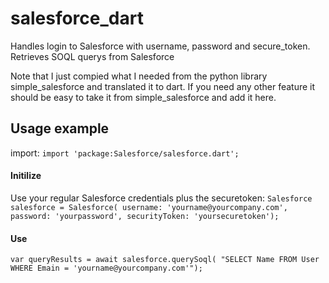 # salesforce_dart
Handles login to Salesforce with username, password and secure_token.
Retrieves SOQL querys from Salesforce

Note that I just compied what I needed from the python library simple_salesforce and translated it to dart. If you need any other feature it should be easy to take it from simple_salesforce and add it here.

## Usage example
import:
`import 'package:Salesforce/salesforce.dart';`

#### Initilize
Use your regular Salesforce credentials plus the securetoken:
`Salesforce salesforce = Salesforce(
    username: 'yourname@yourcompany.com',
    password: 'yourpassword',
    securityToken: 'yoursecuretoken');`

#### Use
`var queryResults = await salesforce.querySoql(
    "SELECT Name FROM User WHERE Emain = 'yourname@yourcompany.com'");`
